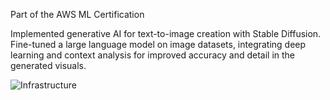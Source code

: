 Part of the AWS ML Certification

Implemented generative AI for text-to-image creation with Stable Diffusion. Fine-tuned a large language model on image datasets, integrating deep learning and context analysis for improved accuracy and detail in the generated visuals. 


![Infrastructure](https://github.com/marlhex/AmazonSageMaker_LLM_TextToImage_StableDiffusion/assets/4165637/dfb03e1d-98ea-4f65-b975-0877197df45e)

